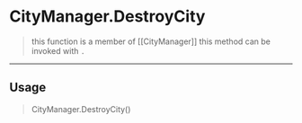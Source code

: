# CityManager.DestroyCity
> this function is a member of [[CityManager]]
> this method can be invoked with `.`
-----
## Usage
> CityManager.DestroyCity()
